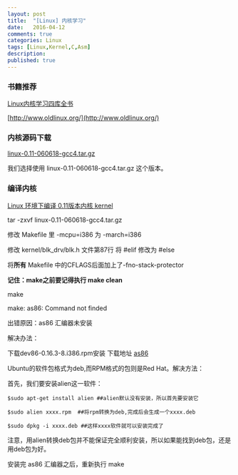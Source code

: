 ```yaml
---
layout: post
title:  "[Linux] 内核学习"
date:   2016-04-12
comments: true
categories: Linux
tags: [Linux,Kernel,C,Asm]
description:
published: true
---
```


### 书籍推荐

[Linux内核学习四库全书](http://blog.csdn.net/21aspnet/article/details/6585602)

[http://www.oldlinux.org/](http://www.oldlinux.org/)



### 内核源码下载

[linux-0.11-060618-gcc4.tar.gz](http://oldlinux.org/Linux.old/kernel/0.1x/)

我们选择使用 linux-0.11-060618-gcc4.tar.gz 这个版本。


### 编译内核

[Linux 环境下编译 0.11版本内核 kernel](http://blog.chinaunix.net/uid-14735472-id-3330285.html)

tar -zxvf linux-0.11-060618-gcc4.tar.gz

修改 Makefile 里 -mcpu=i386 为 -march=i386

修改 kernel/blk_drv/blk.h 文件第87行 将 #elif 修改为 #else

将**所有** Makefile 中的CFLAGS后面加上了-fno-stack-protector

**记住：make之前要记得执行 make clean**


make

make: as86: Command not finded

出错原因：as86 汇编器未安装

解决办法：

下载dev86-0.16.3-8.i386.rpm安装 下载地址 [as86](http://www.oldlinux.org/Linux.old/study/tools/)

Ubuntu的软件包格式为deb,而RPM格式的包则是Red Hat。解决方法：

首先，我们要安装alien这一软件：

    $sudo apt-get install alien ##alien默认没有安装，所以首先要安装它

    $sudo alien xxxx.rpm  ##将rpm转换为deb,完成后会生成一个xxxx.deb

    $sudo dpkg -i xxxx.deb ##这样xxxx软件就可以安装完成了

注意，用alien转换deb包并不能保证完全顺利安装，所以如果能找到deb包，还是用deb包为好。


安装完 as86 汇编器之后，重新执行 make
